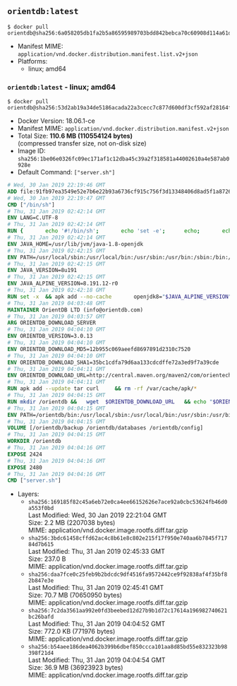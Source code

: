 ## `orientdb:latest`

```console
$ docker pull orientdb@sha256:6a058205db1fa2b5a86595989703bdd842bebca70c60908d114a61daa3c680b2
```

-	Manifest MIME: `application/vnd.docker.distribution.manifest.list.v2+json`
-	Platforms:
	-	linux; amd64

### `orientdb:latest` - linux; amd64

```console
$ docker pull orientdb@sha256:53d2ab19a34de5186acada22a3cecc7c877d600df3cf592af28164f80f6714c3
```

-	Docker Version: 18.06.1-ce
-	Manifest MIME: `application/vnd.docker.distribution.manifest.v2+json`
-	Total Size: **110.6 MB (110554124 bytes)**  
	(compressed transfer size, not on-disk size)
-	Image ID: `sha256:1be06e0326fc09ec171af1c12dba45c39a2f318581a44002610a4e587ab0928e`
-	Default Command: `["server.sh"]`

```dockerfile
# Wed, 30 Jan 2019 22:19:46 GMT
ADD file:91fb97ea3549e52e7b6e22b93a6736cf915c756f3d13348406d8ad5f1a872680 in / 
# Wed, 30 Jan 2019 22:19:47 GMT
CMD ["/bin/sh"]
# Thu, 31 Jan 2019 02:42:14 GMT
ENV LANG=C.UTF-8
# Thu, 31 Jan 2019 02:42:14 GMT
RUN { 		echo '#!/bin/sh'; 		echo 'set -e'; 		echo; 		echo 'dirname "$(dirname "$(readlink -f "$(which javac || which java)")")"'; 	} > /usr/local/bin/docker-java-home 	&& chmod +x /usr/local/bin/docker-java-home
# Thu, 31 Jan 2019 02:42:14 GMT
ENV JAVA_HOME=/usr/lib/jvm/java-1.8-openjdk
# Thu, 31 Jan 2019 02:42:15 GMT
ENV PATH=/usr/local/sbin:/usr/local/bin:/usr/sbin:/usr/bin:/sbin:/bin:/usr/lib/jvm/java-1.8-openjdk/jre/bin:/usr/lib/jvm/java-1.8-openjdk/bin
# Thu, 31 Jan 2019 02:42:15 GMT
ENV JAVA_VERSION=8u191
# Thu, 31 Jan 2019 02:42:15 GMT
ENV JAVA_ALPINE_VERSION=8.191.12-r0
# Thu, 31 Jan 2019 02:42:18 GMT
RUN set -x 	&& apk add --no-cache 		openjdk8="$JAVA_ALPINE_VERSION" 	&& [ "$JAVA_HOME" = "$(docker-java-home)" ]
# Thu, 31 Jan 2019 04:03:48 GMT
MAINTAINER OrientDB LTD (info@orientdb.com)
# Thu, 31 Jan 2019 04:03:57 GMT
ARG ORIENTDB_DOWNLOAD_SERVER
# Thu, 31 Jan 2019 04:04:10 GMT
ENV ORIENTDB_VERSION=3.0.13
# Thu, 31 Jan 2019 04:04:10 GMT
ENV ORIENTDB_DOWNLOAD_MD5=12b955c069aeefd8697891d2310c7520
# Thu, 31 Jan 2019 04:04:10 GMT
ENV ORIENTDB_DOWNLOAD_SHA1=35bc1cdfa79d6aa133cdcdffe72a3ed9f7a39cde
# Thu, 31 Jan 2019 04:04:11 GMT
ENV ORIENTDB_DOWNLOAD_URL=http://central.maven.org/maven2/com/orientechnologies/orientdb-community/3.0.13/orientdb-community-3.0.13.tar.gz
# Thu, 31 Jan 2019 04:04:11 GMT
RUN apk add --update tar curl     && rm -rf /var/cache/apk/*
# Thu, 31 Jan 2019 04:04:15 GMT
RUN mkdir /orientdb &&   wget  $ORIENTDB_DOWNLOAD_URL   && echo "$ORIENTDB_DOWNLOAD_MD5 *orientdb-community-$ORIENTDB_VERSION.tar.gz" | md5sum -c -   && echo "$ORIENTDB_DOWNLOAD_SHA1 *orientdb-community-$ORIENTDB_VERSION.tar.gz" | sha1sum -c -   && tar -xvzf orientdb-community-$ORIENTDB_VERSION.tar.gz -C /orientdb --strip-components=1   && rm orientdb-community-$ORIENTDB_VERSION.tar.gz   && rm -rf /orientdb/databases/*
# Thu, 31 Jan 2019 04:04:15 GMT
ENV PATH=/orientdb/bin:/usr/local/sbin:/usr/local/bin:/usr/sbin:/usr/bin:/sbin:/bin:/usr/lib/jvm/java-1.8-openjdk/jre/bin:/usr/lib/jvm/java-1.8-openjdk/bin
# Thu, 31 Jan 2019 04:04:15 GMT
VOLUME [/orientdb/backup /orientdb/databases /orientdb/config]
# Thu, 31 Jan 2019 04:04:15 GMT
WORKDIR /orientdb
# Thu, 31 Jan 2019 04:04:16 GMT
EXPOSE 2424
# Thu, 31 Jan 2019 04:04:16 GMT
EXPOSE 2480
# Thu, 31 Jan 2019 04:04:16 GMT
CMD ["server.sh"]
```

-	Layers:
	-	`sha256:169185f82c45a6eb72e0ca4ee66152626e7ace92a0cbc53624fb46d0a553f0bd`  
		Last Modified: Wed, 30 Jan 2019 22:21:04 GMT  
		Size: 2.2 MB (2207038 bytes)  
		MIME: application/vnd.docker.image.rootfs.diff.tar.gzip
	-	`sha256:3bdc61458cffd62ac4c8b61e8c802e215f17f950e740aa6b7845f71784d7b615`  
		Last Modified: Thu, 31 Jan 2019 02:45:33 GMT  
		Size: 237.0 B  
		MIME: application/vnd.docker.image.rootfs.diff.tar.gzip
	-	`sha256:daa7fce0c25feb9b2bdcdc9df4516fa9572442ce9f92838af4f35bf82b847e3e`  
		Last Modified: Thu, 31 Jan 2019 02:45:41 GMT  
		Size: 70.7 MB (70650950 bytes)  
		MIME: application/vnd.docker.image.rootfs.diff.tar.gzip
	-	`sha256:7c2da3561aa992e0fd3beebed12d27b9b1d72c17614a196982740621bc26bafd`  
		Last Modified: Thu, 31 Jan 2019 04:04:52 GMT  
		Size: 772.0 KB (771976 bytes)  
		MIME: application/vnd.docker.image.rootfs.diff.tar.gzip
	-	`sha256:b54aee186dea4062b399b6dbef850ccca101aa8d85bd55e832323b98398f21d4`  
		Last Modified: Thu, 31 Jan 2019 04:04:54 GMT  
		Size: 36.9 MB (36923923 bytes)  
		MIME: application/vnd.docker.image.rootfs.diff.tar.gzip
